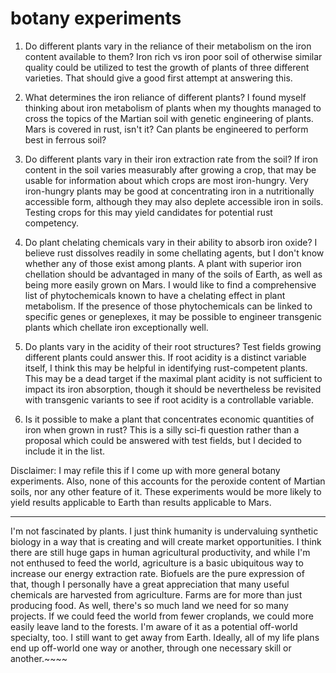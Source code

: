# botany experiments

1. Do different plants vary in the reliance of their metabolism on the iron content available to them?  Iron rich vs iron poor soil of otherwise similar quality could be utilized to test the growth of plants of three different varieties.  That should give a good first attempt at answering this.

2. What determines the iron reliance of different plants?  I found myself thinking about iron metabolism of plants when my thoughts managed to cross the topics of the Martian soil with genetic engineering of plants.  Mars is covered in rust, isn't it?  Can plants be engineered to perform best in ferrous soil?

3. Do different plants vary in their iron extraction rate from the soil?  If iron content in the soil varies measurably after growing a crop, that may be usable for information about which crops are most iron-hungry.  Very iron-hungry plants may be good at concentrating iron in a nutritionally accessible form, although they may also deplete accessible iron in soils.  Testing crops for this may yield candidates for potential rust competency.

4. Do plant chelating chemicals vary in their ability to absorb iron oxide?  I believe rust dissolves readily in some chellating agents, but I don't know whether any of those exist among plants.  A plant with superior iron chellation should be advantaged in many of the soils of Earth, as well as being more easily grown on Mars.  I would like to find a comprehensive list of phytochemicals known to have a chelating effect in plant metabolism.  If the presence of those phytochemicals can be linked to specific genes or geneplexes, it may be possible to engineer transgenic plants which chellate iron exceptionally well.

5. Do plants vary in the acidity of their root structures?  Test fields growing different plants could answer this.  If root acidity is a distinct variable itself, I think this may be helpful in identifying rust-competent plants.  This may be a dead target if the maximal plant acidity is not sufficient to impact its iron absorption, though it should be nevertheless be revisited with transgenic variants to see if root acidity is a controllable variable.
   
6. Is it possible to make a plant that concentrates economic quantities of iron when grown in rust?  This is a silly sci-fi question rather than a proposal which could be answered with test fields, but I decided to include it in the list.


Disclaimer:  I may refile this if I come up with more general botany experiments.  Also, none of this accounts for the peroxide content of Martian soils, nor any other feature of it.  These experiments would be more likely to yield results applicable to Earth than results applicable to Mars.

---

I'm not fascinated by plants.  I just think humanity is undervaluing synthetic biology in a way that is creating and will create market opportunities.  I think there are still huge gaps in human agricultural productivity, and while I'm not enthused to feed the world, agriculture is a basic ubiquitous way to increase our energy extraction rate.  Biofuels are the pure expression of that, though I personally have a great appreciation that many useful chemicals are harvested from agriculture.  Farms are for more than just producing food.  As well, there's so much land we need for so many projects.  If we could feed the world from fewer croplands, we could more easily leave land to the forests.
I'm aware of it as a potential off-world specialty, too.  I still want to get away from Earth.  Ideally, all of my life plans end up off-world one way or another, through one necessary skill or another.~~~~